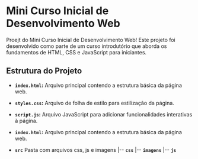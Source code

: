 # Mini Curso Inicial de Desenvolvimento Web

Proejt do Mini Curso Inicial de Desenvolvimento Web! Este projeto foi desenvolvido como parte de um curso introdutório que aborda os fundamentos de HTML, CSS e JavaScript para iniciantes.


## Estrutura do Projeto

- **`index.html`:** Arquivo principal contendo a estrutura básica da página web.
- **`styles.css`:** Arquivo de folha de estilo para estilização da página.
- **`script.js`:** Arquivo JavaScript para adicionar funcionalidades interativas à página.

- **`index.html`:** Arquivo principal contendo a estrutura básica da página web.
- **`src`** Pasta com arquivos css, js e imagens
  |-- **`css`**
  |-- **`imagens`**
  |-- **`js`**
